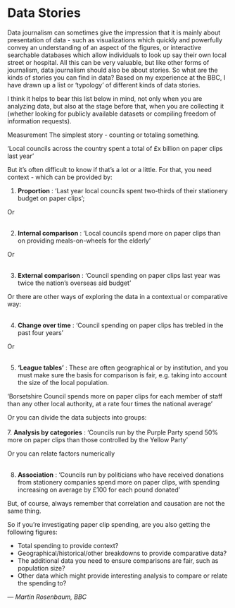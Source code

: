 # Data Stories

Data journalism can sometimes give the impression that it is mainly about presentation of data - such as visualizations which quickly and powerfully convey an understanding of an aspect of the figures, or interactive searchable databases which allow individuals to look up say their own local street or hospital. All this can be very valuable, but like other forms of journalism, data journalism should also be about stories. So what are the kinds of stories you can find in data? Based on my experience at the BBC, I have drawn up a list or ‘typology’ of different kinds of data stories.

I think it helps to bear this list below in mind, not only when you are analyzing data, but also at the stage before that, when you are collecting it (whether looking for publicly available datasets or compiling freedom of information requests).

Measurement The simplest story - counting or totaling something.

‘Local councils across the country spent a total of £x billion on paper clips last year’

But it’s often difficult to know if that’s a lot or a little. For that, you need context - which can be provided by:

1. **Proportion** : ‘Last year local councils spent two-thirds of their stationery budget on paper clips’;

 Or<br><br>

2. **Internal comparison** : ‘Local councils spend more on paper clips than on providing meals-on-wheels for the elderly’

 Or<br><br>

3. **External comparison** : ‘Council spending on paper clips last year was twice the nation’s overseas aid budget’

 Or there are other ways of exploring the data in a contextual or comparative way:<br><br>

4. **Change over time** : ‘Council spending on paper clips has trebled in the past four years’

 Or<br><br>

5. **‘League tables’** : These are often geographical or by institution, and you must make sure the basis for comparison is fair, e.g. taking into account the size of the local population.

 ‘Borsetshire Council spends more on paper clips for each member of staff than any other local authority, at a rate four times the national average’

 Or you can divide the data subjects into groups:<br><br>
7. **Analysis by categories** : ‘Councils run by the Purple Party spend 50% more on paper clips than those controlled by the Yellow Party’

 Or you can relate factors numerically<br><br>

8. **Association** : ‘Councils run by politicians who have received donations from stationery companies spend more on paper clips, with spending increasing on average by £100 for each pound donated’

 But, of course, always remember that correlation and causation are not the same thing.

So if you’re investigating paper clip spending, are you also getting the following figures:

* Total spending to provide context?
* Geographical/historical/other breakdowns to provide comparative data?
* The additional data you need to ensure comparisons are fair, such as population size?
* Other data which might provide interesting analysis to compare or relate the spending to?

— *Martin Rosenbaum, BBC*

